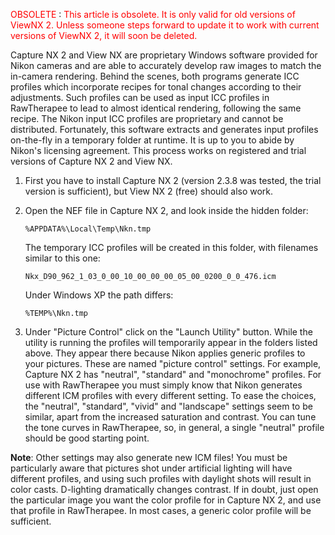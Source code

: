 <span style="color: red">OBSOLETE</span> : <span style="color: red">This article is obsolete. It is only valid for old versions of ViewNX 2. Unless someone steps forward to update it to work with current versions of ViewNX 2, it will soon be deleted.</span>

Capture NX 2 and View NX are proprietary Windows software provided for
Nikon cameras and are able to accurately develop raw images to match the
in-camera rendering. Behind the scenes, both programs generate ICC
profiles which incorporate recipes for tonal changes according to their
adjustments. Such profiles can be used as input ICC profiles in
RawTherapee to lead to almost identical rendering, following the same
recipe. The Nikon input ICC profiles are proprietary and cannot be
distributed. Fortunately, this software extracts and generates input
profiles on-the-fly in a temporary folder at runtime. It is up to you to
abide by Nikon's licensing agreement. This process works on registered
and trial versions of Capture NX 2 and View NX.

1.  First you have to install Capture NX 2 (version 2.3.8 was tested,
    the trial version is sufficient), but View NX 2 (free) should also
    work.
2.  Open the NEF file in Capture NX 2, and look inside the hidden
    folder:

    `%APPDATA%\Local\Temp\Nkn`<random strings>`.tmp`

    The temporary ICC profiles will be created in this folder, with
    filenames similar to this one:

    `Nkx_D90_962_1_03_0_00_10_00_00_00_05_00_0200_0_0_476.icm`

    Under Windows XP the path differs:

    `%TEMP%\Nkn`<random string>`.tmp`
3.  Under "Picture Control" click on the "Launch Utility" button. While
    the utility is running the profiles will temporarily appear in the
    folders listed above. They appear there because Nikon applies
    generic profiles to your pictures. These are named "picture control"
    settings. For example, Capture NX 2 has "neutral", "standard" and
    "monochrome" profiles. For use with RawTherapee you must simply know
    that Nikon generates different ICM profiles with every different
    setting. To ease the choices, the "neutral", "standard", "vivid" and
    "landscape" settings seem to be similar, apart from the increased
    saturation and contrast. You can tune the tone curves in
    RawTherapee, so, in general, a single "neutral" profile should be
    good starting point.

**Note**: Other settings may also generate new ICM files! You must be
particularly aware that pictures shot under artificial lighting will
have different profiles, and using such profiles with daylight shots
will result in color casts. D-lighting dramatically changes contrast. If
in doubt, just open the particular image you want the color profile for
in Capture NX 2, and use that profile in RawTherapee. In most cases, a
generic color profile will be sufficient.